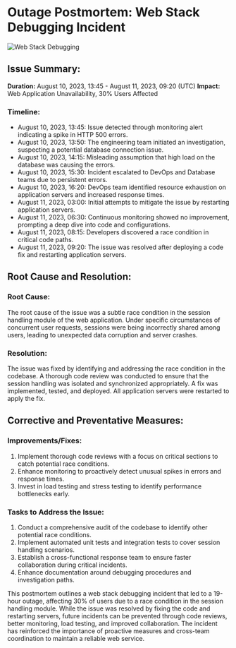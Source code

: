 # Outage Postmortem: Web Stack Debugging Incident

![Web Stack Debugging](https://media.istockphoto.com/id/1202688372/photo/error-programming-social-networking-seo-search-and-service-delivery-concept-chart-with.jpg?b=1&s=612x612&w=0&k=20&c=--5CsGYBWi_lfl_Scv2oEN9YGS-8ucnGCKZZZEJhdyo=)

## Issue Summary:
**Duration:** August 10, 2023, 13:45 - August 11, 2023, 09:20 (UTC)
**Impact:** Web Application Unavailability, 30% Users Affected

### Timeline:
- August 10, 2023, 13:45: Issue detected through monitoring alert indicating a spike in HTTP 500 errors.
- August 10, 2023, 13:50: The engineering team initiated an investigation, suspecting a potential database connection issue.
- August 10, 2023, 14:15: Misleading assumption that high load on the database was causing the errors.
- August 10, 2023, 15:30: Incident escalated to DevOps and Database teams due to persistent errors.
- August 10, 2023, 16:20: DevOps team identified resource exhaustion on application servers and increased response times.
- August 11, 2023, 03:00: Initial attempts to mitigate the issue by restarting application servers.
- August 11, 2023, 06:30: Continuous monitoring showed no improvement, prompting a deep dive into code and configurations.
- August 11, 2023, 08:15: Developers discovered a race condition in critical code paths.
- August 11, 2023, 09:20: The issue was resolved after deploying a code fix and restarting application servers.

## Root Cause and Resolution:
### Root Cause:
The root cause of the issue was a subtle race condition in the session handling module of the web application. Under specific circumstances of concurrent user requests, sessions were being incorrectly shared among users, leading to unexpected data corruption and server crashes.

### Resolution:
The issue was fixed by identifying and addressing the race condition in the codebase. A thorough code review was conducted to ensure that the session handling was isolated and synchronized appropriately. A fix was implemented, tested, and deployed. All application servers were restarted to apply the fix.

## Corrective and Preventative Measures:
### Improvements/Fixes:
1. Implement thorough code reviews with a focus on critical sections to catch potential race conditions.
2. Enhance monitoring to proactively detect unusual spikes in errors and response times.
3. Invest in load testing and stress testing to identify performance bottlenecks early.

### Tasks to Address the Issue:
1. Conduct a comprehensive audit of the codebase to identify other potential race conditions.
2. Implement automated unit tests and integration tests to cover session handling scenarios.
3. Establish a cross-functional response team to ensure faster collaboration during critical incidents.
4. Enhance documentation around debugging procedures and investigation paths.

This postmortem outlines a web stack debugging incident that led to a 19-hour outage, affecting 30% of users due to a race condition in the session handling module. While the issue was resolved by fixing the code and restarting servers, future incidents can be prevented through code reviews, better monitoring, load testing, and improved collaboration. The incident has reinforced the importance of proactive measures and cross-team coordination to maintain a reliable web service.
